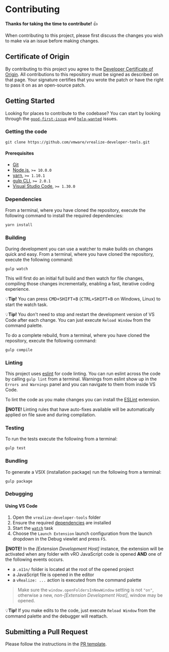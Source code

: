 # Contributing

**Thanks for taking the time to contribute!** 👍

When contributing to this project, please first discuss the changes you wish to make via an issue before making changes.

## Certificate of Origin

By contributing to this project you agree to the [Developer Certificate of Origin](https://cla.vmware.com/dco). All contributions to this repository must be signed as described on that page. Your signature certifies that you wrote the patch or have the right to pass it on as an open-source patch.

## Getting Started

Looking for places to contribute to the codebase? You can start by looking through the [`good-first-issue`](https://github.com/vmware/vrealize-developer-tools/labels/good-first-issue) and [`help-wanted`](https://github.com/vmware/vrealize-developer-tools/labels/status:help-wanted) issues.

### Getting the code

```
git clone https://github.com/vmware/vrealize-developer-tools.git
```

#### Prerequisites

-   [Git](https://git-scm.com/)
-   [Node.js](https://nodejs.org/en/), `>= 10.0.0`
-   [yarn](https://yarnpkg.com/en/), `>= 1.10.1`
-   [gulp CLI](https://gulpjs.com/), `>= 2.0.1`
-   [Visual Studio Code](https://code.visualstudio.com/), `>= 1.30.0`

### Dependencies

From a terminal, where you have cloned the repository, execute the following command to install the required dependencies:

```
yarn install
```

### Building

During development you can use a watcher to make builds on changes quick and easy. From a terminal, where you have cloned the repository, execute the following command:

```
gulp watch
```

This will first do an initial full build and then watch for file changes, compiling those changes incrementally, enabling a fast, iterative coding experience.

:bulb:**Tip!** You can press <kbd>CMD+SHIFT+B</kbd> (<kbd>CTRL+SHIFT+B</kbd> on Windows, Linux) to start the watch task.

:bulb:**Tip!** You don't need to stop and restart the development version of VS Code after each change. You can just execute `Reload Window` from the command palette.

To do a complete rebuild, from a terminal, where you have cloned the repository, execute the following command:

```
gulp compile
```

### Linting

This project uses [eslint](https://eslint.org/) for code linting. You can run eslint across the code by calling `gulp lint` from a terminal. Warnings from eslint show up in the `Errors and Warnings` panel and you can navigate to them from inside VS Code.

To lint the code as you make changes you can install the [ESLint](https://marketplace.visualstudio.com/items?itemName=dbaeumer.vscode-eslint) extension.

:scroll:**NOTE!** Linting rules that have auto-fixes available will be automatically applied on file save and during compilation.

### Testing

To run the tests execute the following from a terminal:

```
gulp test
```

### Bundling

To generate a VSIX (installation package) run the following from a terminal:

```
gulp package
```

### Debugging

#### Using VS Code

1. Open the `vrealize-developer-tools` folder
2. Ensure the required [dependencies](#dependencies) are installed
3. Start the [`watch`](#building) task
4. Choose the `Launch Extension` launch configuration from the launch dropdown in the Debug viewlet and press `F5`.

:scroll:**NOTE!** In the _[Extension Development Host]_ instance, the extension will be activated when any folder with vRO JavaScript code is opened **AND** one of the following events occurs.

-   a `.o11n/` folder is located at the root of the opened project
-   a JavaScript file is opened in the editor
-   a `vRealize: ...` action is executed from the command palette

> Make sure the `window.openFoldersInNewWindow` setting is not `"on"`, otherwise a new, _non-[Extension Development Host]_, window may be opened.

:bulb:**Tip!** If you make edits to the code, just execute `Reload Window` from the command palette and the debugger will reattach.

## Submitting a Pull Request

Please follow the instructions in the [PR template](.github/PULL_REQUEST_TEMPLATE.md).
